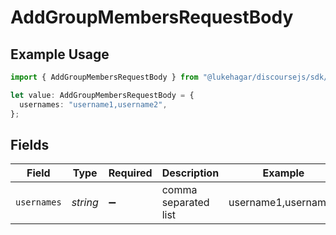 # AddGroupMembersRequestBody

## Example Usage

```typescript
import { AddGroupMembersRequestBody } from "@lukehagar/discoursejs/sdk/models/operations";

let value: AddGroupMembersRequestBody = {
  usernames: "username1,username2",
};
```

## Fields

| Field                | Type                 | Required             | Description          | Example              |
| -------------------- | -------------------- | -------------------- | -------------------- | -------------------- |
| `usernames`          | *string*             | :heavy_minus_sign:   | comma separated list | username1,username2  |